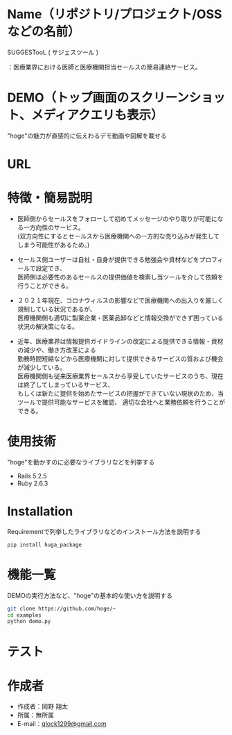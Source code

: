 
# Name（リポジトリ/プロジェクト/OSSなどの名前）

SUGGESTooL ( サジェスツール )

：医療業界における医師と医療機関担当セールスの簡易連絡サービス。

# DEMO（トップ画面のスクリーンショット、メディアクエリも表示）

"hoge"の魅力が直感的に伝えわるデモ動画や図解を載せる

# URL

# 特徴・簡易説明

* 医師側からセールスをフォローして初めてメッセージのやり取りが可能になる一方向性のサービス。<br>
  (双方向性にするとセールスから医療機関への一方的な売り込みが発生してしまう可能性があるため。)

* セールス側ユーザーは自社・自身が提供できる勉強会や資材などをプロフィールで設定でき、<br>
  医師側は必要性のあるセールスの提供価値を検索し当ツールを介して依頼を行うことができる。

* ２０２１年現在、コロナウィルスの影響などで医療機関への出入りを厳しく規制している状況であるが、<br>
  医療機関側も適切に製薬企業・医薬品卸などと情報交換ができず困っている状況の解決策になる。

* 近年、医療業界は情報提供ガイドラインの改定による提供できる情報・資材の減少や、働き方改革による<br>
  勤務時間短縮などから医療機関に対して提供できるサービスの質および機会が減少している。<br>
  医療機関側も従来医療業界セールスから享受していたサービスのうち、現在は終了してしまっているサービス、<br>
  もしくは新たに提供を始めたサービスの把握ができていない現状のため、当ツールで提供可能なサービスを確認、
  適切な会社へと業務依頼を行うことができる。

# 使用技術

"hoge"を動かすのに必要なライブラリなどを列挙する

* Rails 5.2.5
* Ruby 2.6.3

# Installation

Requirementで列挙したライブラリなどのインストール方法を説明する

```bash
pip install huga_package
```

# 機能一覧

DEMOの実行方法など、"hoge"の基本的な使い方を説明する

```bash
git clone https://github.com/hoge/~
cd examples
python demo.py
```

# テスト


# 作成者

* 作成者：岡野 翔太
* 所属：無所属
* E-mail：qlock1299@gmail.com